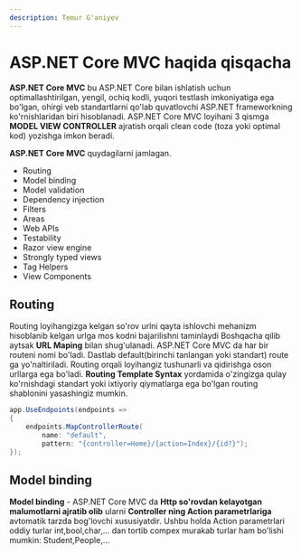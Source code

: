```yaml
---
description: Temur G'aniyev
---
```


# ASP.NET Core MVC haqida qisqacha

**ASP.NET Core MVC** bu ASP.NET Core bilan ishlatish uchun optimallashtirilgan, yengil, ochiq kodli, yuqori testlash imkoniyatiga ega bo'lgan, ohirgi veb standartlarni qo'lab quvatlovchi ASP.NET frameworkning ko'rnishlaridan biri hisoblanadi. ASP.NET Core MVC loyihani 3 qismga **MODEL VIEW CONTROLLER** ajratish orqali clean code \(toza yoki optimal kod\) yozishga imkon beradi.

**ASP.NET Core MVC** quydagilarni jamlagan.

* Routing
* Model binding
* Model validation
* Dependency injection
* Filters
* Areas
* Web APIs
* Testability
* Razor view engine
* Strongly typed views
* Tag Helpers
* View Components

## Routing

Routing loyihangizga kelgan so'rov urlni qayta ishlovchi mehanizm hisoblanib kelgan urlga mos kodni bajarilishni taminlaydi Boshqacha qilib aytsak **URL Maping** bilan shug'ulanadi. ASP.NET Core MVC da har bir routeni nomi bo'ladi. Dastlab default\(birinchi tanlangan yoki standart\) route ga yo'naltiriladi. Routing orqali loyihangiz tushunarli va qidirishga oson urllarga ega bo'ladi. **Routing Template Syntax** yordamida o'zingizga qulay ko'rnishdagi standart yoki ixtiyoriy qiymatlarga ega bo'lgan routing shablonini yasashingiz mumkin.

```csharp
app.UseEndpoints(endpoints =>
{
    endpoints.MapControllerRoute(
        name: "default",
        pattern: "{controller=Home}/{action=Index}/{id?}");
});
```

## Model binding

**Model binding** - ASP.NET Core MVC da **Http so'rovdan kelayotgan malumotlarni ajratib olib** ularni **Controller ning Action parametrlariga** avtomatik tarzda bog'lovchi xususiyatdir. Ushbu holda Action parametrlari oddiy turlar int,bool,char,... dan tortib compex murakab turlar ham bo'lishi mumkin: Student,People,... 


